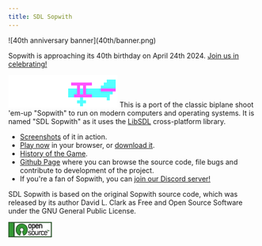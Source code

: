 ```yaml
---
title: SDL Sopwith
---
```


<div id="alert-banner">
![40th anniversary banner](40th/banner.png)

Sopwith is approaching its 40th birthday on April 24th 2024.
[Join us in celebrating!](40years.html)
</div>

![Illustration: CGA colored Sopwith Camel](sopattack.png)
This is a port of the classic biplane shoot 'em-up "Sopwith" to run on modern
computers and operating systems. It is named "SDL Sopwith" as it uses the
[LibSDL](https://www.libsdl.org/) cross-platform library.

* [Screenshots](sshot.md) of it in action.
* [Play now](web/sopwith.html) in your browser, or [download it](getit.md).
* [History of the Game](history.md).
* [Github Page](https://github.com/fragglet/sdl-sopwith) where you can browse
  the source code, file bugs and contribute to development of the project.
* If you're a fan of Sopwith, you can
  [join our Discord server!](https://discord.gg/S2P5wUUzNU)

SDL Sopwith is based on the original Sopwith source code, which was released by
its author David L. Clark as Free and Open Source Software under the GNU General
Public License.

![Open Source Software](open_source_button.png)

